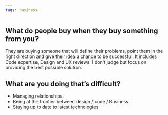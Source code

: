 ```yaml
---
tags: business
---
```


## What do people buy when they buy something from you? ##

They are buying someone that will define their problems, point them in
the right direction and give their idea a chance to be successful.
It includes Code expertise, Design and UX reviews. I don't judge but
focus on providing the best possible solution.

## What are you doing that’s difficult? ##

- Managing relationships.
- Being at the frontier between design / code / Business.
- Staying up to date to latest technologies
